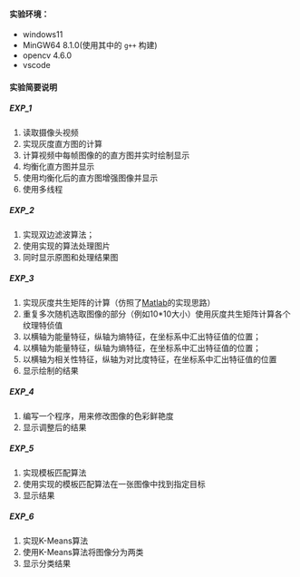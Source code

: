 #### 实验环境：

* windows11
* MinGW64 8.1.0(使用其中的 `g++` 构建)
* opencv 4.6.0
* vscode

#### 实验简要说明

##### EXP_1

1. 读取摄像头视频
2. 实现灰度直方图的计算
3. 计算视频中每帧图像的的直方图并实时绘制显示
4. 均衡化直方图并显示
5. 使用均衡化后的直方图增强图像并显示
6. 使用多线程

##### EXP_2

1. 实现双边滤波算法；
2. 使用实现的算法处理图片
3. 同时显示原图和处理结果图

##### EXP_3

1. 实现灰度共生矩阵的计算（仿照了[Matlab](https://ww2.mathworks.cn/help/images/ref/graycomatrix.html)的实现思路）
2. 重复多次随机选取图像的部分（例如10*10大小）使用灰度共生矩阵计算各个纹理特侦值
3. 以横轴为能量特征，纵轴为熵特征，在坐标系中汇出特征值的位置；
4. 以横轴为能量特征，纵轴为熵特征，在坐标系中汇出特征值的位置；
5. 以横轴为相关性特征，纵轴为对比度特征，在坐标系中汇出特征值的位置
6. 显示绘制的结果

##### EXP_4

1. 编写一个程序，用来修改图像的色彩鲜艳度
2. 显示调整后的结果

##### EXP_5

1. 实现模板匹配算法
2. 使用实现的模板匹配算法在一张图像中找到指定目标
3. 显示结果

##### EXP_6

1. 实现K-Means算法
2. 使用K-Means算法将图像分为两类
3. 显示分类结果
